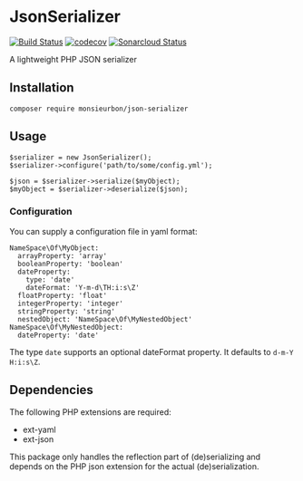 # JsonSerializer
[![Build Status](https://travis-ci.org/MonsieurBon/json-serializer.svg?branch=master)](https://travis-ci.org/MonsieurBon/json-serializer) [![codecov](https://codecov.io/gh/MonsieurBon/json-serializer/branch/master/graph/badge.svg)](https://codecov.io/gh/MonsieurBon/json-serializer) [![Sonarcloud Status](https://sonarcloud.io/api/project_badges/measure?project=com.lapots.breed.judge:judge-rule-engine&metric=alert_status)](https://sonarcloud.io/dashboard?id=MonsieurBon_json-serializer)

A lightweight PHP JSON serializer

## Installation
```
composer require monsieurbon/json-serializer
```

## Usage
```
$serializer = new JsonSerializer();
$serializer->configure('path/to/some/config.yml');

$json = $serializer->serialize($myObject);
$myObject = $serializer->deserialize($json);
```

### Configuration
You can supply a configuration file in yaml format:
```
NameSpace\Of\MyObject:
  arrayProperty: 'array'
  booleanProperty: 'boolean'
  dateProperty:
    type: 'date'
    dateFormat: 'Y-m-d\TH:i:s\Z'
  floatProperty: 'float'
  integerProperty: 'integer'
  stringProperty: 'string'
  nestedObject: 'NameSpace\Of\MyNestedObject'
NameSpace\Of\MyNestedObject:
  dateProperty: 'date'
```

The type `date` supports an optional dateFormat property. It defaults to `d-m-Y H:i:s\Z`.

## Dependencies
The following PHP extensions are required:
* ext-yaml
* ext-json

This package only handles the reflection part of (de)serializing and depends on the PHP json extension
for the actual (de)serialization.